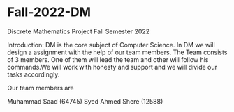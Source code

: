 # Fall-2022-DM
Discrete Mathematics Project Fall Semester 2022

Introduction:
DM is the core subject of Computer Science. In DM we will design a assignment with the help of our team members.  The Team consists  of 3 members. One of them will lead the team and other will follow his commands.We will work with honesty and support and we will divide our tasks accordingly.

Our team members are 

Muhammad Saad (64745)
Syed Ahmed Shere (12588)

